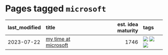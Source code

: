 # Pages tagged `microsoft`

|last_modified|title|est. idea maturity|tags
|:---|:---|---:|:---|
|2023-07-22|[my time at microsoft](../my_time_at_microsoft.md)|1746|[![](https://img.shields.io/badge/tag-amazon-82f6b0)](../tags/amazon.md) [![](https://img.shields.io/badge/tag-autobiographical-2b1224)](../tags/autobiographical.md) [![](https://img.shields.io/badge/tag-microsoft-7a169c)](../tags/microsoft.md)|
